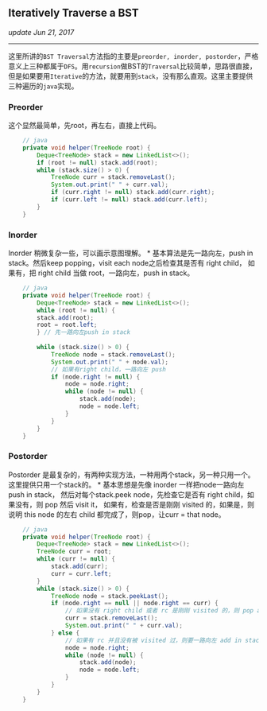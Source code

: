 ## Iteratively Traverse a BST
_update Jun 21, 2017_

---
这里所讲的`BST Traversal`方法指的主要是`preorder, inorder, postorder`，严格意义上三种都属于`DFS`。用`recursion`做BST的`Traversal`比较简单，思路很直接，但是如果要用`Iterative`的方法，就要用到`stack`，没有那么直观。这里主要提供三种遍历的`java`实现。

### Preorder
这个显然最简单，先root，再左右，直接上代码。

```java
    // java
    private void helper(TreeNode root) {
        Deque<TreeNode> stack = new LinkedList<>();
        if (root != null) stack.add(root);
        while (stack.size() > 0) {
            TreeNode curr = stack.removeLast();
            System.out.print(" " + curr.val);
            if (curr.right != null) stack.add(curr.right);
            if (curr.left != null) stack.add(curr.left);
        }
    }
```

### Inorder
Inorder 稍微复杂一些，可以画示意图理解。
    * 基本算法是先一路向左，push in stack。然后keep popping，visit each node之后检查其是否有 right child， 如果有，把 right child 当做 root，一路向左，push in stack。
    
```java
    // java
    private void helper(TreeNode root) {
        Deque<TreeNode> stack = new LinkedList<>();
        while (root != null) {
        stack.add(root);
        root = root.left;
        } // 先一路向左push in stack
        
        while (stack.size() > 0) {
            TreeNode node = stack.removeLast();
            System.out.print(" " + node.val);
            // 如果有right child，一路向左 push
            if (node.right != null) {
                node = node.right;
                while (node != null) {
                    stack.add(node);
                    node = node.left;
                }
            }
        }
    }
```

### Postorder
Postorder 是最复杂的，有两种实现方法，一种用两个stack，另一种只用一个。这里提供只用一个stack的。
    * 基本思想是先像 inorder 一样把node一路向左 push in stack， 然后对每个stack.peek node，先检查它是否有 right child，如果没有，则 pop 然后 visit it， 如果有，检查是否是刚刚 visited 的，如果是，则说明 this node 的左右 child 都完成了，则pop，让curr = that node。
    
```java
    // java
    private void helper(TreeNode root) {
        Deque<TreeNode> stack = new LinkedList<>();
        TreeNode curr = root;
        while (curr != null) {
            stack.add(curr);
            curr = curr.left;
        }
        while (stack.size() > 0) {
            TreeNode node = stack.peekLast();
            if (node.right == null || node.right == curr) {
                // 如果没有 right child 或者 rc 是刚刚 visited 的，则 pop and visit
                curr = stack.removeLast();
                System.out.print(" " + curr.val);
            } else {
                // 如果有 rc 并且没有被 visited 过，则要一路向左 add in stack
                node = node.right;
                while (node != null) {
                    stack.add(node);
                    node = node.left;
                }
            }
        }
    }
```

